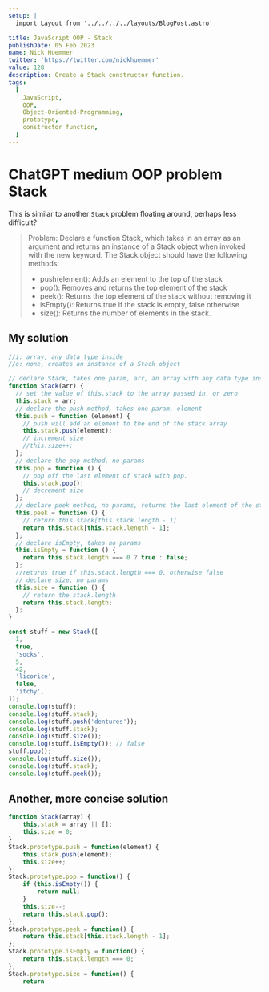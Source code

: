```yaml
---
setup: |
  import Layout from '../../../../layouts/BlogPost.astro'

title: JavaScript OOP - Stack
publishDate: 05 Feb 2023
name: Nick Huemmer
twitter: 'https://twitter.com/nickhuemmer'
value: 128
description: Create a Stack constructor function.
tags:
  [
    JavaScript,
    OOP,
    Object-Oriented-Programming,
    prototype,
    constructor function,
  ]
---
```


# ChatGPT medium OOP problem Stack

This is similar to another `Stack` problem floating around, perhaps less difficult?

> Problem: Declare a function Stack, which takes in an array as an argument and returns an instance of a Stack object when invoked with the new keyword. The Stack object should have the following methods:
>
> - push(element): Adds an element to the top of the stack
> - pop(): Removes and returns the top element of the stack
> - peek(): Returns the top element of the stack without removing it
> - isEmpty(): Returns true if the stack is empty, false otherwise
> - size(): Returns the number of elements in the stack.

## My solution

```javascript
//i: array, any data type inside
//o: none, creates an instance of a Stack object

// declare Stack, takes one param, arr, an array with any data type inside
function Stack(arr) {
  // set the value of this.stack to the array passed in, or zero
  this.stack = arr;
  // declare the push method, takes one param, element
  this.push = function (element) {
    // push will add an element to the end of the stack array
    this.stack.push(element);
    // increment size
    //this.size++;
  };
  // declare the pop method, no params
  this.pop = function () {
    // pop off the last element of stack with pop.
    this.stack.pop();
    // decrement size
  };
  // declare peek method, no params, returns the last element of the stack array
  this.peek = function () {
    // return this.stack[this.stack.length - 1]
    return this.stack[this.stack.length - 1];
  };
  // declare isEmpty, takes no params
  this.isEmpty = function () {
    return this.stack.length === 0 ? true : false;
  };
  //returns true if this.stack.length === 0, otherwise false
  // declare size, no params
  this.size = function () {
    // return the stack.length
    return this.stack.length;
  };
}

const stuff = new Stack([
  1,
  true,
  'socks',
  5,
  42,
  'licorice',
  false,
  'itchy',
]);
console.log(stuff);
console.log(stuff.stack);
console.log(stuff.push('dentures'));
console.log(stuff.stack);
console.log(stuff.size());
console.log(stuff.isEmpty()); // false
stuff.pop();
console.log(stuff.size());
console.log(stuff.stack);
console.log(stuff.peek());
```

## Another, more concise solution

```javascript
function Stack(array) {
    this.stack = array || [];
    this.size = 0;
}
Stack.prototype.push = function(element) {
    this.stack.push(element);
    this.size++;
};
Stack.prototype.pop = function() {
    if (this.isEmpty()) {
        return null;
    }
    this.size--;
    return this.stack.pop();
};
Stack.prototype.peek = function() {
    return this.stack[this.stack.length - 1];
};
Stack.prototype.isEmpty = function() {
    return this.stack.length === 0;
};
Stack.prototype.size = function() {
    return

```
